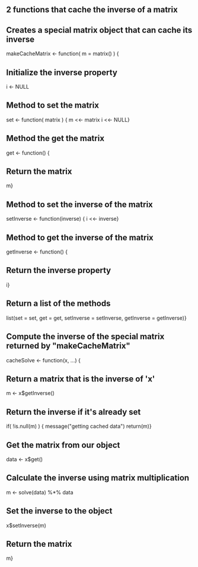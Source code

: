## 2 functions that cache the inverse of a matrix

## Creates a special matrix object that can cache its inverse
makeCacheMatrix <- function( m = matrix() ) {
## Initialize the inverse property
i <- NULL
 
## Method to set the matrix
set <- function( matrix ) {
m <<- matrix
i <<- NULL}
 
## Method the get the matrix
get <- function() {
## Return the matrix
m}

## Method to set the inverse of the matrix
setInverse <- function(inverse) {
i <<- inverse}

## Method to get the inverse of the matrix
getInverse <- function() {
## Return the inverse property
i}

## Return a list of the methods
list(set = set, get = get,
setInverse = setInverse,
getInverse = getInverse)}

## Compute the inverse of the special matrix returned by "makeCacheMatrix"
cacheSolve <- function(x, ...) {
## Return a matrix that is the inverse of 'x'
m <- x$getInverse()
## Return the inverse if it's already set
if( !is.null(m) ) {
message("getting cached data")
return(m)}
## Get the matrix from our object
data <- x$get()

## Calculate the inverse using matrix multiplication
m <- solve(data) %*% data

## Set the inverse to the object
x$setInverse(m)
## Return the matrix
m}